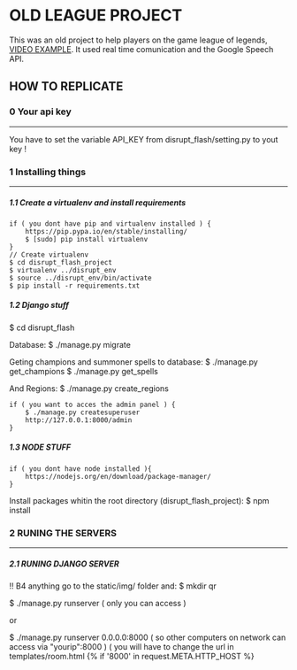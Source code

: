 # OLD LEAGUE PROJECT
This was an old project to help players on the game league of legends, [VIDEO EXAMPLE](https://www.youtube.com/watch?v=NKT2Pmt82Hg
).
It used real time comunication and the Google Speech API.

## HOW TO REPLICATE
### 0 Your api key
---
You have to set the variable API_KEY from disrupt_flash/setting.py to yout key !

### 1 Installing things
---
##### 1.1 Create a virtualenv and install requirements 
```
if ( you dont have pip and virtualenv installed ) {
	https://pip.pypa.io/en/stable/installing/
	$ [sudo] pip install virtualenv
}
// Create virtualenv
$ cd disrupt_flash_project
$ virtualenv ../disrupt_env
$ source ../disrupt_env/bin/activate
$ pip install -r requirements.txt	

```


##### 1.2 Django stuff
$ cd disrupt_flash

Database:
$ ./manage.py migrate

Geting champions and summoner spells to database:
$ ./manage.py get_champions
$ ./manage.py get_spells

And Regions:
$ ./manage.py create_regions


```
if ( you want to acces the admin panel ) {
	$ ./manage.py createsuperuser
	http://127.0.0.1:8000/admin
}
```


##### 1.3 NODE STUFF

```
if ( you dont have node installed ){
	https://nodejs.org/en/download/package-manager/
}
```

Install packages whitin the root directory (disrupt_flash_project):
$ npm install


### 2 RUNING THE SERVERS
---

##### 2.1 RUNING DJANGO SERVER

 !! B4 anything go to the static/img/ folder and:
 $ mkdir qr

$ ./manage.py runserver
( only you can access )

or

$ ./manage.py runserver 0.0.0.0:8000
( so other computers on network can access via "yourip":8000 )
( you will have to change the url in templates/room.html {% if '8000' in request.META.HTTP_HOST %} <script src=...> from 127.0.0.1 to your private ip )


##### 2.2 RUNING THE NODE SERVER

$ node socket_server/index.js


### 3 CRON TO DELETE ROOMS
---
Create a cron every hour for the next commnad
$ ./manage.py delete_rooms  ( must be with the virtualenv and disrupt_flash/ folder )


### 4 RUN WITH HTTPS
---
If you want to upload everything to a domain name you need https or the voice recognition will ask the user for permision every 2 minutes or so.

Django will work fine with nginx configured the right way, but the socket_server/index.js will need the following code:
```
var fs = require('fs');
var options = {
   key  : fs.readFileSync('privkey.pem'),
   cert : fs.readFileSync('cert.pem')
};
// replace http with https in the require('http')
var http = require('https').Server(options, app);
```
Also you need to modify the http to https in the files in disrupt_flash/templates/room.html

# EXTRAS:
---
- RUN IN CHROME !

- IF YOU ARE NOT USING LOCALHOST, YOU NEED HTTPS OR THE BROWSER WILL ASK FOR PERMISION
ALL THE TIME FOR THE VOICE RECOGNITION. AND YOU WILL NEED TO CHANGE all from http to https including
the node js server at :3000

- IM USING https://github.com/foreverjs/forever TO RUN EVERYTHING ON SERVER

- YOU MAY NEED TO MODYFY THE DB FILE AND STATIC FOLDER OWNER AND PERMISIONS,
THE APP HAS TO HAE ACCESS TO ( db.sqlite[or your db], all the files on static/, the files in disrupt_flash/ )

- ADJUNST MIC VOLUME LVL, IT CAN HELP IF IT DOESNT DETECT YOUR BREATH
OR OTHER THINGS, BUT IS SOMEHOW ACCURATE

- IF YOU USE IT ON A MOVILE PHONE IT WILL WORK, BUT IF YOU LOCK THE SCREEN THE JS STOPS
WORKING AND SO DOES THE APP, BUT YOU CAN USE IT ON A WEB BROSER (on pc or laptop) AND MINIMIZE
THE SCREEN

- NOT CONFIGURED FOR URF, HEXAKILL, OR OTHER GAMEMODES THAN 5v5, 3v3 ( for now )

- DONT TRY TO RUN WHEN PLAYING AGAINST BOTS, IF YOU
NEED REAL GAMES WATCH HERE:
http://www.lolnexus.com/recent-games?filter-region=2&filter-sort=2

- INSTALL SASS ( if you want to edit the css )
http://sass-lang.com/install
$ sh allsass.sh



